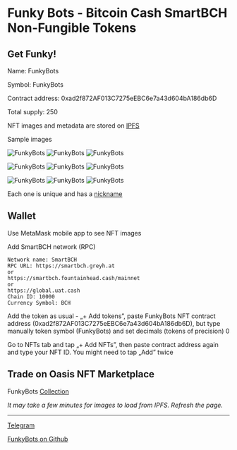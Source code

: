 # Funky Bots - Bitcoin Cash SmartBCH Non-Fungible Tokens

## Get Funky!

Name: FunkyBots

Symbol: FunkyBots

Contract address: 0xad2f872AF013C7275eEBC6e7a43d604bA186db6D

Total supply: 250

NFT images and metadata are stored on [IPFS](https://gateway.pinata.cloud/ipfs/QmXnLCbANTCeCkkkNdx6Cpvjg4r9MiXFqpTvqKJape2AYP/)


Sample images

![FunkyBots](img/2.png) ![FunkyBots](img/10.png) ![FunkyBots](img/20.png)

![FunkyBots](img/30.png) ![FunkyBots](img/40.png) ![FunkyBots](img/50.png)

![FunkyBots](img/60.png) ![FunkyBots](img/97.png) ![FunkyBots](img/143.png)

Each one is unique and has a [nickname](https://github.com/mazetoken/funkybots/blob/main/FunkyBotsNicknames.txt)


## Wallet

Use MetaMask mobile app to see NFT images

Add SmartBCH network (RPC)

```
Network name: SmartBCH
RPC URL: https://smartbch.greyh.at
or
https://smartbch.fountainhead.cash/mainnet
or
https://global.uat.cash
Chain ID: 10000
Currency Symbol: BCH
```

Add the token as usual - „+ Add tokens”, paste FunkyBots NFT contract address (0xad2f872AF013C7275eEBC6e7a43d604bA186db6D), but type manually token symbol (FunkyBots) and set decimals (tokens of precision) 0

Go to NFTs tab and tap „+ Add NFTs”, then paste contract address again and type your NFT ID. You might need to tap „Add” twice


## Trade on Oasis NFT Marketplace

FunkyBots [Collection](https://oasis.cash/collection/0xad2f872AF013C7275eEBC6e7a43d604bA186db6D)

_It may take a few minutes for images to load from IPFS. Refresh the page._


-------------------------------------------------------------
[Telegram](https://t.me/mazetokens)

[FunkyBots on Github](https://github.com/mazetoken/funkybots)
